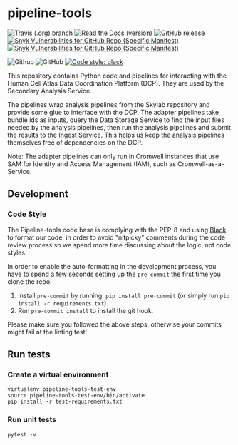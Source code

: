 # pipeline-tools

[![Travis (.org) branch](https://img.shields.io/travis/HumanCellAtlas/pipeline-tools/master.svg?label=Unit%20Test%20on%20Travis%20CI%20&style=flat-square&logo=Travis)](https://travis-ci.org/HumanCellAtlas/pipeline-tools)
[![Read the Docs (version)](https://img.shields.io/readthedocs/pipeline-tools/stable.svg?label=ReadtheDocs%3A%20Latest&logo=Read%20the%20Docs&style=flat-square)](http://pipeline-tools.readthedocs.io/en/latest/?badge=latest)
[![GitHub release](https://img.shields.io/github/release/HumanCellAtlas/pipeline-tools.svg?label=Latest%20Release&style=flat-square&colorB=green)](https://github.com/HumanCellAtlas/pipeline-tools/releases)
[![Snyk Vulnerabilities for GitHub Repo (Specific Manifest)](https://img.shields.io/snyk/vulnerabilities/github/HumanCellAtlas/pipeline-tools/requirements.txt.svg?label=Snyk%20Vulnerabilities&logo=Snyk)](https://snyk.io/test/github/HumanCellAtlas/pipeline-tools?targetFile=requirements.txt)
[![Snyk Vulnerabilities for GitHub Repo (Specific Manifest)](https://img.shields.io/snyk/vulnerabilities/github/HumanCellAtlas/pipeline-tools/test-requirements.txt.svg?label=Snyk%20Test%20Requirment%20Vulnerabilities&logo=Snyk)](https://snyk.io/test/github/HumanCellAtlas/pipeline-tools?targetFile=test-requirements.txt)

![Github](https://img.shields.io/badge/python-3.6-green.svg?style=flat-square&logo=python&colorB=blue)
![GitHub](https://img.shields.io/github/license/HumanCellAtlas/pipeline-tools.svg?style=flat-square&colorB=blue)
[![Code style: black](https://img.shields.io/badge/Code%20Style-black-000000.svg?style=flat-square)](https://github.com/ambv/black)


This repository contains Python code and pipelines for interacting with the Human Cell Atlas Data Coordination Platform (DCP). They are used by the Secondary Analysis Service.

The pipelines wrap analysis pipelines from the Skylab repository and provide some glue to interface with the DCP. The adapter pipelines take bundle ids as inputs, query the Data Storage Service to find the input files needed by the analysis pipelines, then run the analysis pipelines and submit the results to the Ingest Service. This helps us keep the analysis pipelines themselves free of dependencies on the DCP.

Note: The adapter pipelines can only run in Cromwell instances that use SAM for Identity and Access Management (IAM), such as Cromwell-as-a-Service.

## Development

### Code Style

The Pipeline-tools code base is complying with the PEP-8 and using [Black](https://github.com/ambv/black) to 
format our code, in order to avoid "nitpicky" comments during the code review process so we spend more time discussing about the logic, not code styles.

In order to enable the auto-formatting in the development process, you have to spend a few seconds setting up the `pre-commit` the first time you clone the repo:

1. Install `pre-commit` by running: `pip install pre-commit` (or simply run `pip install -r requirements.txt`).
2. Run `pre-commit install` to install the git hook.

Please make sure you followed the above steps, otherwise your commits might fail at the linting test!

## Run tests

### Create a virtual environment

```
virtualenv pipeline-tools-test-env
source pipeline-tools-test-env/bin/activate
pip install -r test-requirements.txt
```

### Run unit tests

```
pytest -v
```

